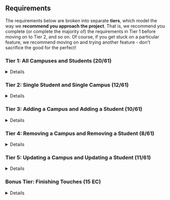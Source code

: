 ## Requirements

The requirements below are broken into separate **tiers**, which model the way we **recommend you approach the project**. That is, we recommend you complete (or complete the majority of) the requirements in Tier 1 before moving on to Tier 2, and so on. Of course, if you get stuck on a particular feature, we recommend moving on and trying another feature - don't sacrifice the good for the perfect!

### Tier 1: All Campuses and Students (20/61)

<details>

#### Frontend

<!-- - [ ] Write a component to display a list of all campuses (at least their names and images) -->
<!-- - [ ] Write a component to display a list of all students (at least their names) -->
<!-- - [ ] Write a campuses sub-reducer to manage campuses in your Redux store -->
<!-- - [ ] Write a students sub-reducer to manage students in your Redux store -->
<!-- - [ ] Display the all-campuses component when the url matches `/campuses` -->
<!-- - [ ] Display the all-students component when the url matches `/students` -->
<!-- - [ ] Add a links to the navbar that can be used to navigate to the all-campuses view and the all-students view -->

#### Backend

<!-- - [ ] Write a route to serve up all students -->
<!-- - [ ] Write a route to serve up all campuses -->

<!-- - Write a `campuses` model with the following information:
  - [ ] name - not empty or null -->
  <!-- - [ ] imageUrl - with a default value -->
  <!-- - [ ] address - not empty or null -->
  <!-- - [ ] description - extremely large text -->
<!-- - Write a `students` model with the following information:
  - [ ] firstName - not empty or null -->
  <!-- - [ ] lastName - not empty or null -->
  <!-- - [ ] email - not empty or null; must be a valid email -->
  <!-- - [ ] imageUrl - with a default value -->
  <!-- - [ ] gpa - decimal between 0.0 and 4.0 -->
<!-- - [ ] Students may be associated with at most one campus. Likewise, campuses may be associated with many students -->

#### Seed

<!-- - [ ] Running the seed file creates campuses and students for demonstration purposes -->

<!-- Congrats! You have completed your first vertical slice! Make sure to `commit -m "Feature: Get All Campuses and Students"` before moving on (see RUBRIC.md - points are awarded/deducted for a proper git workflow)! -->

</details>

### Tier 2: Single Student and Single Campus (12/61)

<details>

#### Frontend

<!-- - Write a component to display a single campus with the following information: -->
  <!-- - [ ] The campus's name, image, address and description -->
  <!-- - [ ] A list of the names of all students in that campus (or a helpful message if it doesn't have any students) -->
<!-- - [ ] Display the appropriate campus's info when the url matches `/campuses/:campusId` -->
<!-- - [ ] Clicking on a campus from the all-campuses view should navigate to show that campus in the single-campus view -->

<!-- - Write a component to display a single student with the following information: -->
  <!-- - [ ] The student's full name, email, image, and gpa -->
  <!-- - [ ] The name of their campus (or a helpful message if they don't have one) -->
<!-- - [ ] Display the appropriate student when the url matches `/students/:studentId` -->
<!-- - [ ] Clicking on a student from the all-students view should navigate to show that student in the single-student view -->

<!-- - [ ] Clicking on the name of a student in the single-campus view should navigate to show that student in the single-student view -->
<!-- - [ ] Clicking on the name of a campus in the single-student view should navigate to show that campus in the single-campus view -->

#### Backend

<!-- - [ ] Write a route to serve up a single campus (based on its id), _including that campuses' students_ -->
<!-- - [ ] Write a route to serve up a single student (based on their id), _including that student's campus_ -->

Congrats! You have completed your second vertical slice! Make sure to `commit -m "Feature: Get Single Campus and Student"` before moving on (see RUBRIC.md - points are awarded/deducted for a proper git workflow)!

</details>

### Tier 3: Adding a Campus and Adding a Student (10/61)

<details>

#### Frontend

- [ ] Write a component to display a form for adding a new campus that contains inputs for _at least_ the name and address.
- [ ] Display this component as part of the all-campuses view, alongside the list of campuses
- Submitting the form with a valid name/address should:

  - [ ] Make an AJAX request that causes the new campus to be persisted in the database
  - [ ] Add the new campus to the list of campuses without needing to refresh the page

- [ ] Write a component to display a form for adding a new student that contains inputs for _at least_ first name, last name and email
- [ ] Display this component as part of the all-students view, alongside the list of students
- Submitting the form with a valid first name/last name/email should:
  - [ ] Make an AJAX request that causes the new student to be persisted in the database
  - [ ] Add the new student to the list of students without needing to refresh the page

#### Backend

- [ ] Write a route to add a new campus
- [ ] Write a route to add a new student

Congrats! You have completed your third vertical slice! Make sure to `commit -m "Feature: Add Campus and Student"` before moving on (see RUBRIC.md - points are awarded/deducted for a proper git workflow)!

</details>

### Tier 4: Removing a Campus and Removing a Student (8/61)

<details>

#### Frontend

- [ ] In the all-campuses view, include an `X` button next to each campus
- Clicking the `X` button should:

  - [ ] Make an AJAX request that causes that campus to be removed from database
  - [ ] Remove the campus from the list of campuses without needing to refresh the page

- [ ] In the all-students view, include an `X` button next to each student
- Clicking the `X` button should:
  - [ ] Make an AJAX request that causes that student to be removed from database
  - [ ] Remove the student from the list of students without needing to refresh the page

#### Backend

- [ ] Write a route to remove a campus (based on its id)
- [ ] Write a route to remove a student (based on their id)

Congrats! You have completed your fourth vertical slice! Make sure to `commit -m "Feature: Remove Campus and Student"` before moving on (see RUBRIC.md - points are awarded/deducted for a proper git workflow)!

</details>

### Tier 5: Updating a Campus and Updating a Student (11/61)

<details>

#### Frontend

- [ ] Write a component to display a form updating _at least_ a campus's name and address
- [ ] Display this component as part of the single-campus view, alongside the single campus
- Submitting the form with valid data should:
  - [ ] Make an AJAX request that causes that campus to be updated in the database
  - [ ] Update the campus in the current view without needing to refresh the page
- [ ] In the single-campus view, display an `Unregister` button next to each of its students, which removes the student from the campus (in the database as well as this view); hint: the student is still in the database but is no longer associated with the campus

- [ ] Write a component to display a form updating _at least_ a student's first and last names, and email
- [ ] Display this component as part of the single-student view, alongside the single student
- Submitting the form with valid data should:
  - [ ] Make an AJAX request that causes that student to be updated in the database
  - [ ] Update the student in the current view without needing to refresh the page

#### Backend

- [ ] Write a route to update an existing campus
- [ ] Write a route to update an existing student

</details>

### Bonus Tier: Finishing Touches (15 EC)

<details>

#### Finishing Touches

- [ ] If a user attempts to add a new student or campus without a required field, a helpful message should be displayed
- [ ] If a user attempts to access a page that doesn't exist (ex. `/potato`), a helpful "not found" message should be displayed
- [ ] If a user attempts to view a student/campus that doesn't exist, a helpful message should be displayed
- [ ] Whenever a component needs to wait for data to load from the server, a "loading" message should be displayed until the data is available
- [ ] Overall, the app is spectacularly styled and visually stunning

#### Ordering

- [ ] Create option for students to be ordered based on lastName on all-students view
- [ ] Create option for students to be ordered based on GPA on all-students view
- [ ] Create option for campuses to be ordered based on number of enrolled students on all-campuses view

#### Filtering

- [ ] Create a filter on all-students view to only show students who are not registered to a campus
- [ ] Create a filter on the all-campuses view to only show campuses that do not have any registered students

#### Seeding & Pagination

- [ ] Seed 100+ students and 100+ campuses
- [ ] Implement _front-end_ pagination for the all-students view (e.g. `/students?page=1` renders the first ten students, and `/students?page=2` renders students 11-20)
- [ ] Implement _front-end_ pagination for the all-campuses view (e.g. `/campuses?page=1` renders the first ten campuses, and `/campuses?page=2` renders campuses 11-20)
- [ ] Implement _back-end_ pagination for students (e.g. `/api/students?page=1` returns the first ten students' data, and `/api/students?page=2` returns students 11-20)
- [ ] Implement _back-end_ pagination for campuses (e.g. `/api/campuses?page=1` returns the first ten campuses' data, and `/api/campuses?page=2` returns campuses 11-20)

</details>

